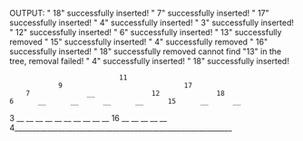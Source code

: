 OUTPUT:
" 18" successfully inserted!
"  7" successfully inserted!
" 17" successfully inserted!
"  4" successfully inserted!
"  3" successfully inserted!
" 12" successfully inserted!
"  6" successfully inserted!
" 13" successfully removed
" 15" successfully inserted!
"  4" successfully removed
" 16" successfully inserted!
" 18" successfully removed
cannot find "13" in the tree, removal failed!
"  4" successfully inserted!
" 18" successfully inserted!

                               11
                9                              17
        7              __              12              18
    6      __      __      __      __      15      __      __
  3  __  __  __  __  __  __  __  __  __  __  16  __  __  __  __
__ 4____________________________________________________________
